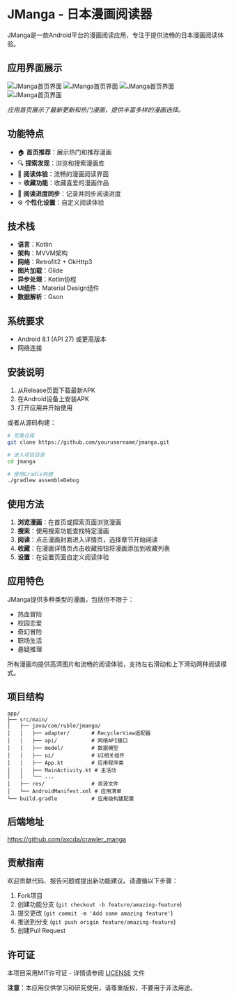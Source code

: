 # JManga - 日本漫画阅读器

JManga是一款Android平台的漫画阅读应用，专注于提供流畅的日本漫画阅读体验。

## 应用界面展示

![JManga首页界面](screenshots/1.jpg)
![JManga首页界面](screenshots/2.jpg)
![JManga首页界面](screenshots/3.jpg)
![JManga首页界面](screenshots/4.jpg)

*应用首页展示了最新更新和热门漫画，提供丰富多样的漫画选择。*

## 功能特点

- 🏠 **首页推荐**：展示热门和推荐漫画
- 🔍 **探索发现**：浏览和搜索漫画库
- 📖 **阅读体验**：流畅的漫画阅读界面
- ⭐ **收藏功能**：收藏喜爱的漫画作品
- 🔄 **阅读进度同步**：记录并同步阅读进度
- ⚙️ **个性化设置**：自定义阅读体验

## 技术栈

- **语言**：Kotlin
- **架构**：MVVM架构
- **网络**：Retrofit2 + OkHttp3
- **图片加载**：Glide
- **异步处理**：Kotlin协程
- **UI组件**：Material Design组件
- **数据解析**：Gson

## 系统要求

- Android 8.1 (API 27) 或更高版本
- 网络连接

## 安装说明

1. 从Release页面下载最新APK
2. 在Android设备上安装APK
3. 打开应用并开始使用

或者从源码构建：

```bash
# 克隆仓库
git clone https://github.com/yourusername/jmanga.git

# 进入项目目录
cd jmanga

# 使用Gradle构建
./gradlew assembleDebug
```

## 使用方法

1. **浏览漫画**：在首页或探索页面浏览漫画
2. **搜索**：使用搜索功能查找特定漫画
3. **阅读**：点击漫画封面进入详情页，选择章节开始阅读
4. **收藏**：在漫画详情页点击收藏按钮将漫画添加到收藏列表
5. **设置**：在设置页面自定义阅读体验

## 应用特色

JManga提供多种类型的漫画，包括但不限于：

- 热血冒险
- 校园恋爱
- 奇幻冒险
- 职场生活
- 悬疑推理

所有漫画均提供高清图片和流畅的阅读体验，支持左右滑动和上下滑动两种阅读模式。

## 项目结构

```
app/
├── src/main/
│   ├── java/com/ruble/jmanga/
│   │   ├── adapter/       # RecyclerView适配器
│   │   ├── api/           # 网络API接口
│   │   ├── model/         # 数据模型
│   │   ├── ui/            # UI相关组件
│   │   ├── App.kt         # 应用程序类
│   │   ├── MainActivity.kt # 主活动
│   │   └── ...
│   ├── res/               # 资源文件
│   └── AndroidManifest.xml # 应用清单
└── build.gradle           # 应用级构建配置
```

## 后端地址
https://github.com/axcda/crawler_manga

## 贡献指南

欢迎贡献代码、报告问题或提出新功能建议。请遵循以下步骤：

1. Fork项目
2. 创建功能分支 (`git checkout -b feature/amazing-feature`)
3. 提交更改 (`git commit -m 'Add some amazing feature'`)
4. 推送到分支 (`git push origin feature/amazing-feature`)
5. 创建Pull Request

## 许可证

本项目采用MIT许可证 - 详情请参阅 [LICENSE](LICENSE) 文件


**注意**：本应用仅供学习和研究使用，请尊重版权，不要用于非法用途。
